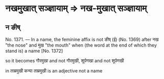 # नखमुखात् सञ्ज्ञायाम् => नख-मुखात् सञ्ज्ञायाम्

## न ङीष्

No. 1371. — In a name, the feminine affix is not ङीष् (ई) (No. 1369) after नख "the nose" and मुख "the mouth" when (the word at the end of which they stand is) a name \[No. 1372\]

so it becomes गौरमुखा and not गौरमुखी, शूर्पणखा and not शूर्पणखी

in ताम्रमुखी कन्या ताम्रमुखी is an adjective not a name